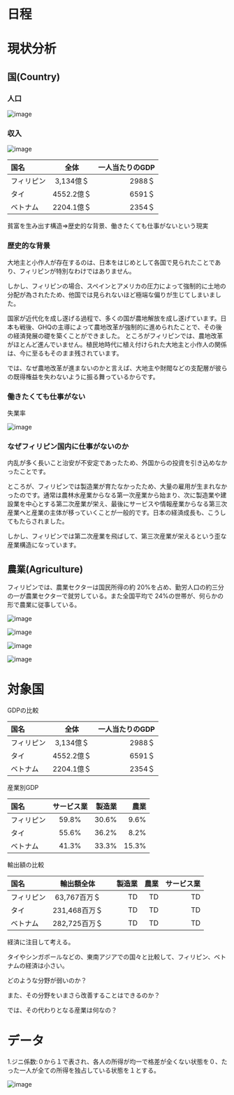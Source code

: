 # 日程

# 現状分析

## 国(Country)

### 人口

![image](https://jp.gdfreak.com/chartimage/sp0100010001199/sp010001000119900151_5.png)

### 収入
![image](https://user-images.githubusercontent.com/82156802/150715573-7f2c751b-a515-48a5-beae-c4d63dc45359.png)

| 国名 | 全体 | 一人当たりのGDP |
| :--- | :---: | ---: | 
| フィリピン | 3,134億＄ | 2988＄ |
| タイ | 4552.2億＄ | 6591＄ | 
| ベトナム | 2204.1億＄ | 2354＄ | 

貧富を生み出す構造⇒歴史的な背景、働きたくても仕事がないという現実

### 歴史的な背景
大地主と小作人が存在するのは、日本をはじめとして各国で見られたことであり、フィリピンが特別なわけではありません。

しかし、フィリピンの場合、スペインとアメリカの圧力によって強制的に土地の分配が為されたため、他国では見られないほど極端な偏りが生じてしまいました。

国家が近代化を成し遂げる過程で、多くの国が農地解放を成し遂げています。日本も戦後、GHQの主導によって農地改革が強制的に進められたことで、その後の経済発展の礎を築くことができました。
ところがフィリピンでは、農地改革がほとんど進んでいません。植民地時代に植え付けられた大地主と小作人の関係は、今に至るもそのまま残されています。

では、なぜ農地改革が進まないのかと言えば、大地主や財閥などの支配層が彼らの既得権益を失わないように振る舞っているからです。

### 働きたくても仕事がない

失業率

![image](https://cebu3.com/wp-content/uploads/2018/02/image1.jpg)

### なぜフィリピン国内に仕事がないのか

内乱が多く長いこと治安が不安定であったため、外国からの投資を引き込めなかったことです。

ところが、フィリピンでは製造業が育たなかったため、大量の雇用が生まれなかったのです。通常は農林水産業からなる第一次産業から始まり、次に製造業や建設業を中心とする第二次産業が栄え、最後にサービスや情報産業からなる第三次産業へと産業の主体が移っていくことが一般的です。日本の経済成長も、こうしてもたらされました。

しかし、フィリピンでは第二次産業を飛ばして、第三次産業が栄えるという歪な産業構造になっています。



## 農業(Agriculture)

フィリピンでは、農業セクターは国民所得の約 20%を占め、勤労人口の約三分の一が農業セクターで就労している。また全国平均で 24%の世帯が、何らかの形で農業に従事している。

![image](https://user-images.githubusercontent.com/82156802/150711103-59aed381-2849-4f19-9d56-da651151fb1f.png)

![image](https://user-images.githubusercontent.com/82156802/150711201-a12bcd40-e9b3-432f-8554-4ae345ae992c.png)

![image](https://user-images.githubusercontent.com/82156802/150711536-bac8b87e-3ddb-4bad-a3b1-b8c2dbc77582.png)

![image](https://user-images.githubusercontent.com/82156802/150711576-bee078e2-cf53-4349-83d5-8dc41f3545e8.png)


# 対象国


GDPの比較

| 国名 | 全体 | 一人当たりのGDP |
| :--- | :---: | ---: | 
| フィリピン | 3,134億＄ | 2988＄ |
| タイ | 4552.2億＄ | 6591＄ | 
| ベトナム | 2204.1億＄ | 2354＄ | 

産業別GDP

| 国名 | サービス業 | 製造業 | 農業 |
| :--- | :---: | ---: | ---: |
| フィリピン | 59.8% | 30.6% | 9.6% |
| タイ | 55.6% | 36.2% | 8.2% |
| ベトナム | 41.3% | 33.3% | 15.3% |

輸出額の比較

| 国名 | 輸出額全体 |　製造業 | 農業 | サービス業 |
| :--- | :---: | ---: |  ---: |   ---: | 
| フィリピン | 63,767百万＄ | TD | TD | TD |
| タイ | 231,468百万＄ | TD | TD |  TD |
| ベトナム | 282,725百万＄ | TD |  TD | TD |

経済に注目して考える。

タイやシンガポールなどの、東南アジアでの国々と比較して、フィリピン、ベトナムの経済は小さい。

どのような分野が弱いのか？

また、その分野をいまさら改善することはできるのか？

では、その代わりとなる産業は何なの？

# データ

1.ジニ係数:０から１で表され、各人の所得が均一で格差が全くない状態を０、たった一人が全ての所得を独占している状態を１とする。

![image](https://user-images.githubusercontent.com/82156802/150709727-f53c067a-4921-409e-b375-3fd33d759ba8.png)

